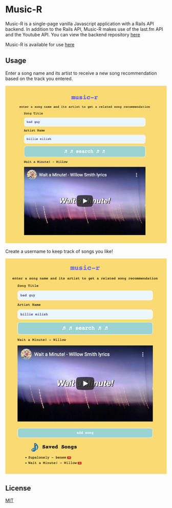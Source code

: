 # Music-R

Music-R is a single-page vanilla Javascript application with a Rails API backend. In addition to the Rails API, Music-R makes use of the last.fm API and the Youtube API. You can view the backend repository [here](https://github.com/alliecaton/jsmusicrandomizer-backend)

Music-R is available for use [here](http://plausible-nest.surge.sh/)

## Usage

Enter a song name and its artist to receive a new song recommendation based on the track you entered. 

![](materials/img1.png)

Create a username to keep track of songs you like! 

![](materials/img2.png)


## License
[MIT](https://choosealicense.com/licenses/mit/)